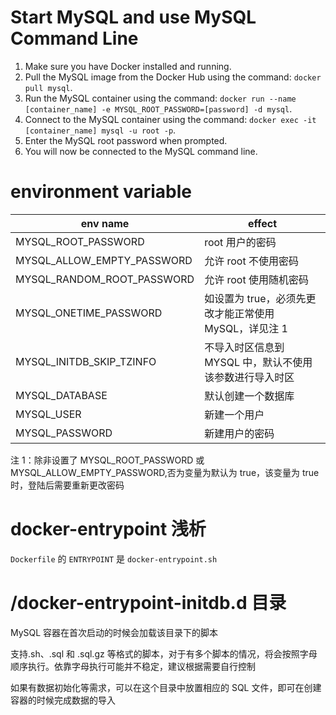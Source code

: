 # Start MySQL and use MySQL Command Line

1. Make sure you have Docker installed and running.
2. Pull the MySQL image from the Docker Hub using the command: `docker pull mysql`.
3. Run the MySQL container using the command: `docker run --name [container_name] -e MYSQL_ROOT_PASSWORD=[password] -d mysql`.
4. Connect to the MySQL container using the command: `docker exec -it [container_name] mysql -u root -p`.
5. Enter the MySQL root password when prompted.
6. You will now be connected to the MySQL command line.

# environment variable

| env name                   | effect                                                  |
| -------------------------- | ------------------------------------------------------- |
| MYSQL_ROOT_PASSWORD        | root 用户的密码                                         |
| MYSQL_ALLOW_EMPTY_PASSWORD | 允许 root 不使用密码                                    |
| MYSQL_RANDOM_ROOT_PASSWORD | 允许 root 使用随机密码                                  |
| MYSQL_ONETIME_PASSWORD     | 如设置为 true，必须先更改才能正常使用 MySQL，详见注 1   |
| MYSQL_INITDB_SKIP_TZINFO   | 不导入时区信息到 MYSQL 中，默认不使用该参数进行导入时区 |
| MYSQL_DATABASE             | 默认创建一个数据库                                      |
| MYSQL_USER                 | 新建一个用户                                            |
| MYSQL_PASSWORD             | 新建用户的密码                                          |

注 1：除非设置了 MYSQL_ROOT_PASSWORD 或 MYSQL_ALLOW_EMPTY_PASSWORD,否为变量为默认为 true，该变量为 true 时，登陆后需要重新更改密码

# docker-entrypoint 浅析

`Dockerfile` 的 `ENTRYPOINT` 是 `docker-entrypoint.sh`

# /docker-entrypoint-initdb.d 目录

MySQL 容器在首次启动的时候会加载该目录下的脚本

支持.sh、.sql 和 .sql.gz 等格式的脚本，对于有多个脚本的情况，将会按照字母顺序执行。依靠字母执行可能并不稳定，建议根据需要自行控制

如果有数据初始化等需求，可以在这个目录中放置相应的 SQL 文件，即可在创建容器的时候完成数据的导入
